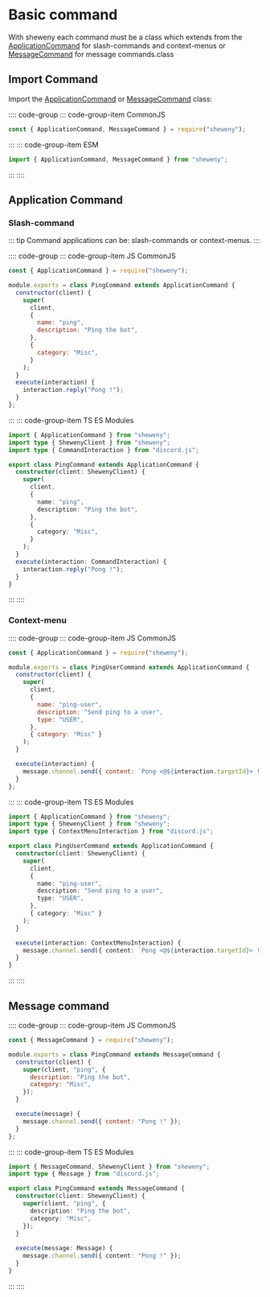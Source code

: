 # Basic command

With sheweny each command must be a class which extends from the [ApplicationCommand](../../doc/structures/Command.md) for slash-commands and context-menus or [MessageCommand](../../doc/structures/MessageCommand.md) for message commands.class

## Import Command

Import the [ApplicationCommand](../../doc/structures/Command.md) or [MessageCommand](../../doc/structures/MessageCommand.md) class:

:::: code-group
::: code-group-item CommonJS

```js
const { ApplicationCommand, MessageCommand } = require("sheweny");
```

:::
::: code-group-item ESM

```js
import { ApplicationCommand, MessageCommand } from "sheweny";
```

:::
::::

## Application Command

### Slash-command

::: tip
Command applications can be: slash-commands or context-menus.
:::

:::: code-group
::: code-group-item JS CommonJS

```js
const { ApplicationCommand } = require("sheweny");

module.exports = class PingCommand extends ApplicationCommand {
  constructor(client) {
    super(
      client,
      {
        name: "ping",
        description: "Ping the bot",
      },
      {
        category: "Misc",
      }
    );
  }
  execute(interaction) {
    interaction.reply("Pong !");
  }
};
```

:::
::: code-group-item TS ES Modules

```ts
import { ApplicationCommand } from "sheweny";
import type { ShewenyClient } from "sheweny";
import type { CommandInteraction } from "discord.js";

export class PingCommand extends ApplicationCommand {
  constructor(client: ShewenyClient) {
    super(
      client,
      {
        name: "ping",
        description: "Ping the bot",
      },
      {
        category: "Misc",
      }
    );
  }
  execute(interaction: CommandInteraction) {
    interaction.reply("Pong !");
  }
}
```

:::
::::

### Context-menu

:::: code-group
::: code-group-item JS CommonJS

```js
const { ApplicationCommand } = require("sheweny");

module.exports = class PingUserCommand extends ApplicationCommand {
  constructor(client) {
    super(
      client,
      {
        name: "ping-user",
        description: "Send ping to a user",
        type: "USER",
      },
      { category: "Misc" }
    );
  }

  execute(interaction) {
    message.channel.send({ content: `Pong <@${interaction.targetId}> !` });
  }
};
```

:::
::: code-group-item TS ES Modules

```ts
import { ApplicationCommand } from "sheweny";
import type { ShewenyClient } from "sheweny";
import type { ContextMenuInteraction } from "discord.js";

export class PingUserCommand extends ApplicationCommand {
  constructor(client: ShewenyClient) {
    super(
      client,
      {
        name: "ping-user",
        description: "Send ping to a user",
        type: "USER",
      },
      { category: "Misc" }
    );
  }

  execute(interaction: ContextMenuInteraction) {
    message.channel.send({ content: `Pong <@${interaction.targetId}> !` });
  }
}
```

:::
::::

## Message command

:::: code-group
::: code-group-item JS CommonJS

```js
const { MessageCommand } = require("sheweny");

module.exports = class PingCommand extends MessageCommand {
  constructor(client) {
    super(client, "ping", {
      description: "Ping the bot",
      category: "Misc",
    });
  }

  execute(message) {
    message.channel.send({ content: "Pong !" });
  }
};
```

:::
::: code-group-item TS ES Modules

```ts
import { MessageCommand, ShewenyClient } from "sheweny";
import type { Message } from "discord.js";

export class PingCommand extends MessageCommand {
  constructor(client: ShewenyClient) {
    super(client, "ping", {
      description: "Ping the bot",
      category: "Misc",
    });
  }
  
  execute(message: Message) {
    message.channel.send({ content: "Pong !" });
  }
}
```

:::
::::
